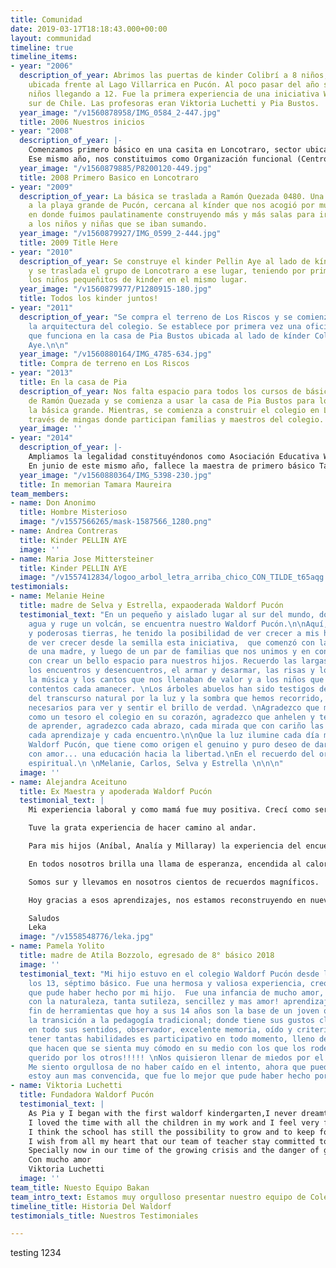```yaml
---
title: Comunidad
date: 2019-03-17T18:18:43.000+00:00
layout: communidad
timeline: true
timeline_items:
- year: "2006"
  description_of_year: Abrimos las puertas de kinder Colibrí a 8 niños, en una casita
    ubicada frente al Lago Villarrica en Pucón. Al poco pasar del año se sumaron más
    niños llegando a 12. Fue la primera experiencia de una iniciativa Waldorf en el
    sur de Chile. Las profesoras eran Viktoria Luchetti y Pia Bustos.
  year_image: "/v1560878958/IMG_0584_2-447.jpg"
  title: 2006 Nuestros inicios
- year: "2008"
  description_of_year: |-
    Comenzamos primero básico en una casita en Loncotraro, sector ubicado entre Villarrica y Pucón, la profesora de primero básico era Manuela Hurtado y en ese mismo lugar se abre el segundo grupo de Kinder a cargo de Pia Bustos. Viktoria Luchetti continúa en kínder Colibrí frente a la playa de Pucón.
    Ese mismo año, nos constituimos como Organización funcional (Centro Cultural Infantil Waldorf Pucon)
  year_image: "/v1560879885/P8200120-449.jpg"
  title: 2008 Primero Basico en Loncotraro
- year: "2009"
  description_of_year: La básica se traslada a Ramón Quezada 0480. Una casita frente
    a la playa grande de Pucón, cercana al kínder que nos acogió por muchos años,
    en donde fuimos paulatinamente construyendo más y más salas para ir albergando
    a los niños y niñas que se iban sumando.
  year_image: "/v1560879927/IMG_0599_2-444.jpg"
  title: 2009 Title Here
- year: "2010"
  description_of_year: Se construye el kinder Pellin Aye al lado de kínder Colibrí
    y se traslada el grupo de Loncotraro a ese lugar, teniendo por primera vez a todos
    los niños pequeñitos de kinder en el mismo lugar.
  year_image: "/v1560879977/P1280915-180.jpg"
  title: Todos los kinder juntos!
- year: "2011"
  description_of_year: "Se compra el terreno de Los Riscos y se comienza a soñar con
    la arquitectura del colegio. Se establece por primera vez una oficina administrativa
    que funciona en la casa de Pia Bustos ubicada al lado de kínder Colibrí y Pellín
    Aye.\n\n"
  year_image: "/v1560880164/IMG_4785-634.jpg"
  title: Compra de terreno en Los Riscos
- year: "2013"
  title: En la casa de Pia
  description_of_year: Nos falta espacio para todos los cursos de básica en la casita
    de Ramón Quezada y se comienza a usar la casa de Pia Bustos para los niños de
    la básica grande. Mientras, se comienza a construir el colegio en Los Riscos a
    través de mingas donde participan familias y maestros del colegio.
  year_image: ''
- year: "2014"
  description_of_year: |-
    Ampliamos la legalidad constituyéndonos como Asociación Educativa Waldorf Pucon, corporación sin fines de lucro.
    En junio de este mismo año, fallece la maestra de primero básico Tamara Maureira quien tiene un accidente en automóvil en el río Trancura de Pucón, este hecho fue muy sobrecogedor para la comunidad y reafirmó nuestros lazos fraternales.
  year_image: "/v1560880364/IMG_5398-230.jpg"
  title: In memorian Tamara Maureira
team_members:
- name: Don Anonimo
  title: Hombre Misterioso
  image: "/v1557566265/mask-1587566_1280.png"
- name: Andrea Contreras
  title: Kinder PELLIN AYE
  image: ''
- name: Maria Jose Mittersteiner
  title: Kinder PELLIN AYE
  image: "/v1557412834/logoo_arbol_letra_arriba_chico_CON_TILDE_t65aqg.jpg"
testimonials:
- name: Melanie Heine
  title: madre de Selva y Estrella, expaoderada Waldorf Pucón
  testimonial_text: "En un pequeño y aislado lugar al sur del mundo, donde canta el
    agua y ruge un volcán, se encuentra nuestro Waldorf Pucón.\n\nAquí, en estas hermosas
    y poderosas tierras, he tenido la posibilidad de ver crecer a mis hijas. Y también
    de ver crecer desde la semilla esta iniciativa,  que comenzó con la gran voluntad
    de una madre, y luego de un par de familias que nos unimos y en conjunto soñábamos
    con crear un bello espacio para nuestros hijos. Recuerdo las largas conversaciones,
    los encuentros y desencuentros, el armar y desarmar, las risas y los llantos,
    la música y los cantos que nos llenaban de valor y a los niños que veíamos disfrutar
    contentos cada amanecer. \nLos árboles abuelos han sido testigos del largo caminar,
    del transcurso natural por la luz y la sombra que hemos recorrido, que son tan
    necesarios para ver y sentir el brillo de verdad. \nAgradezco que mis hijas guarden
    como un tesoro el colegio en su corazón, agradezco que anhelen y tengan la voluntad
    de aprender, agradezco cada abrazo, cada mirada que con cariño las contuvo, agradezco
    cada aprendizaje y cada encuentro.\n\nQue la luz ilumine cada día más a nuestro
    Waldorf Pucón, que tiene como origen el genuino y puro deseo de dar desde el corazón
    con amor... una educación hacia la libertad.\nEn el recuerdo del origen, la fuerza
    espiritual.\n \nMelanie, Carlos, Selva y Estrella \n\n\n"
  image: ''
- name: Alejandra Aceituno
  title: Ex Maestra y apoderada Waldorf Pucón
  testimonial_text: |
    Mi experiencia laboral y como mamá fue muy positiva. Crecí como ser humano frente a la adversidad y superé grandes fantasmas y temores.

    Tuve la grata experiencia de hacer camino al andar.

    Para mis hijos (Aníbal, Analía y Millaray) la experiencia del encuentro humano fue un enorme alimento de vida.

    En todos nosotros brilla una llama de esperanza, encendida al calor de las fiestas, dónde el volcán y las estrellas fueron nuestros testigos.

    Somos sur y llevamos en nosotros cientos de recuerdos magníficos.

    Hoy gracias a esos aprendizajes, nos estamos reconstruyendo en nuevos paisajes y desafíos.

    Saludos
    Leka
  image: "/v1558548776/leka.jpg"
- name: Pamela Yolito
  title: madre de Atila Bozzolo, egresado de 8° básico 2018
  image: ''
  testimonial_text: "Mi hijo estuvo en el colegio Waldorf Pucón desde los 3 años hasta
    los 13, séptimo básico. Fue una hermosa y valiosa experiencia, creo que lo mejor
    que pude haber hecho por mi hijo.  Fue una infancia de mucho amor,  mucho contacto
    con la naturaleza, tanta sutileza, sencillez y mas amor! aprendizaje de un sin
    fin de herramientas que hoy a sus 14 años son la base de un joven que le fue facilísima
    la transición a la pedagogía tradicional; donde tiene sus gustos claros, sensibilidad
    en todo sus sentidos, observador, excelente memoria, oído y criterio. Debido a
    tener tantas habilidades es participativo en todo momento, lleno de ideas e iniciativas
    que hacen que se sienta muy cómodo en su medio con los que los rodean y así muy
    querido por los otros!!!!! \nNos quisieron llenar de miedos por el tipo de educación….
    Me siento orgullosa de no haber caído en el intento, ahora que puedo mirar atrás…
    estoy aun mas convencida, que fue lo mejor que pude haber hecho por mi hijo!!\nGracias!!!!\n"
- name: Viktoria Luchetti
  title: Fundadora Waldorf Pucón
  testimonial_text: |
    As Pia y I began with the first waldorf kindergarten,I never dreamt our little seed would grow so fast into the school from today.
    I loved the time with all the children in my work and I feel very fortunate to have had the possibility to see them grow into now beautiful jung adults.
    I think the school has still the possibility to grow and to keep forming a strong community .
    I wish from all my heart that our team of teacher stay committed to grow personally, to keep deepening the continuos study of waldorf education  and to be beautiful examples for our children.
    Specially now in our time of the growing crisis and the danger of global warming ... we need to continue to seed and nuttier conscious communities with the willingness and courage to change what needs to be change .
    Con mucho amor
    Viktoria Luchetti
  image: ''
team_title: Nuesto Equipo Bakan
team_intro_text: Estamos muy orgulloso presentar nuestro equipo de Colegio aqui.
timeline_title: Historia Del Waldorf
testimonials_title: Nuestros Testimoniales

---
```

testing 1234